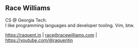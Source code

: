 ## Race Williams

CS @ Georgia Tech.\
I like programming languages and developer tooling. Vim, btw.

https://raquent.in | race@racewilliams.com | https://youtube.com/@raquentin
